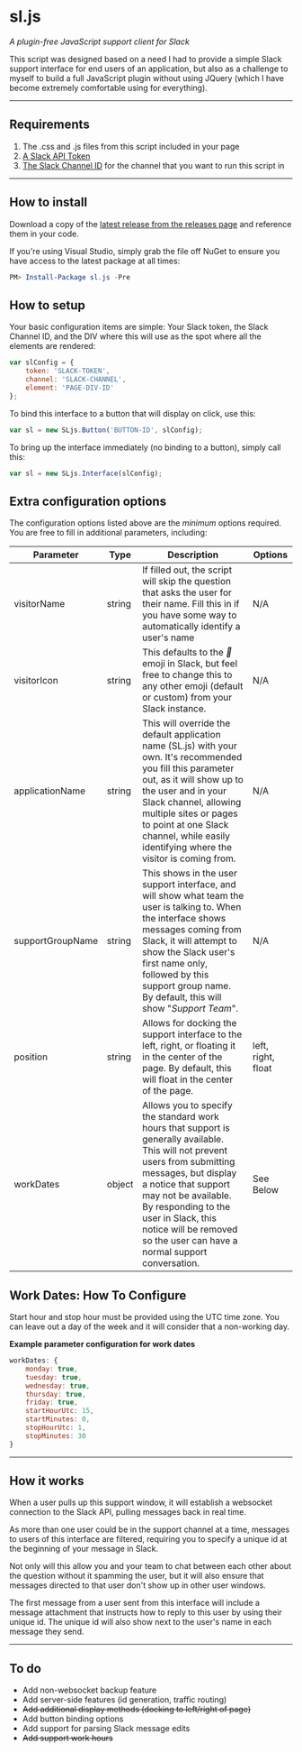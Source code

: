 # sl.js #

*A plugin-free JavaScript support client for Slack*

This script was designed based on a need I had to provide a simple Slack support interface for end users of an application, but also as a challenge to myself to build a full JavaScript plugin without using JQuery (which I have become extremely comfortable using for everything).


----------

## Requirements ##
1. The .css and .js files from this script included in your page
2. [A Slack API Token](https://api.slack.com/tokens)
3. [The Slack Channel ID](https://api.slack.com/methods/channels.list/test) for the channel that you want to run this script in

----------

## How to install ##
Download a copy of the [latest release from the releases page](https://github.com/bradmb/sl.js/releases) and reference them in your code.

If you're using Visual Studio, simply grab the file off NuGet to ensure you have access to the latest package at all times:

```PowerShell
PM> Install-Package sl.js -Pre
```

## How to setup ##

Your basic configuration items are simple: Your Slack token, the Slack Channel ID, and the DIV where this will use as the spot where all the elements are rendered:
```javascript
var slConfig = {
    token: 'SLACK-TOKEN',
    channel: 'SLACK-CHANNEL',
    element: 'PAGE-DIV-ID'
};
```


To bind this interface to a button that will display on click, use this:
```javascript
var sl = new SLjs.Button('BUTTON-ID', slConfig);
```

To bring up the interface immediately (no binding to a button), simply call this:
```javascript
var sl = new SLjs.Interface(slConfig);
```

## Extra configuration options ##

The configuration options listed above are the *minimum* options required. You are free to fill in additional parameters, including:

Parameter | Type | Description | Options
--- | --- | --- | ---
visitorName | string | If filled out, the script will skip the question that asks the user for their name. Fill this in if you have some way to automatically identify a user's name | N/A
visitorIcon | string | This defaults to the *:speech_balloon:* emoji in Slack, but feel free to change this to any other emoji (default or custom) from your Slack instance. | N/A
applicationName | string | This will override the default application name (SL.js) with your own. It's recommended you fill this parameter out, as it will show up to the user and in your Slack channel, allowing multiple sites or pages to point at one Slack channel, while easily identifying where the visitor is coming from. | N/A
supportGroupName | string | This shows in the user support interface, and will show what team the user is talking to. When the interface shows messages coming from Slack, it will attempt to show the Slack user's first name only, followed by this support group name. By default, this will show "*Support Team*". | N/A
position | string | Allows for docking the support interface to the left, right, or floating it in the center of the page. By default, this will float in the center of the page.| left, right, float
workDates | object | Allows you to specify the standard work hours that support is generally available. This will not prevent users from submitting messages, but display a notice that support may not be available. By responding to the user in Slack, this notice will be removed so the user can have a normal support conversation. | See Below

## Work Dates: How To Configure ##
Start hour and stop hour must be provided using the UTC time zone. You can leave out a day of the week and it will consider that a non-working day.

**Example parameter configuration for work dates**
```javascript
workDates: {
    monday: true,
    tuesday: true,
    wednesday: true,
    thursday: true,
    friday: true,
    startHourUtc: 15,
    startMinutes: 0,
    stopHourUtc: 1,
    stopMinutes: 30
}
```

----------

## How it works ##

When a user pulls up this support window, it will establish a websocket connection to the Slack API, pulling messages back in real time.

As more than one user could be in the support channel at a time, messages to users of this interface are filtered, requiring you to specify a unique id at the beginning of your message in Slack.

Not only will this allow you and your team to chat between each other about the question without it spamming the user, but it will also ensure that messages directed to that user don't show up in other user windows.

The first message from a user sent from this interface will include a message attachment that instructs how to reply to this user by using their unique id. The unique id will also show next to the user's name in each message they send.

----------

## To do ##
- Add non-websocket backup feature
- Add server-side features (id generation, traffic routing)
- ~~Add additional display methods (docking to left/right of page)~~
- Add button binding options
- Add support for parsing Slack message edits
- ~~Add support work hours~~
